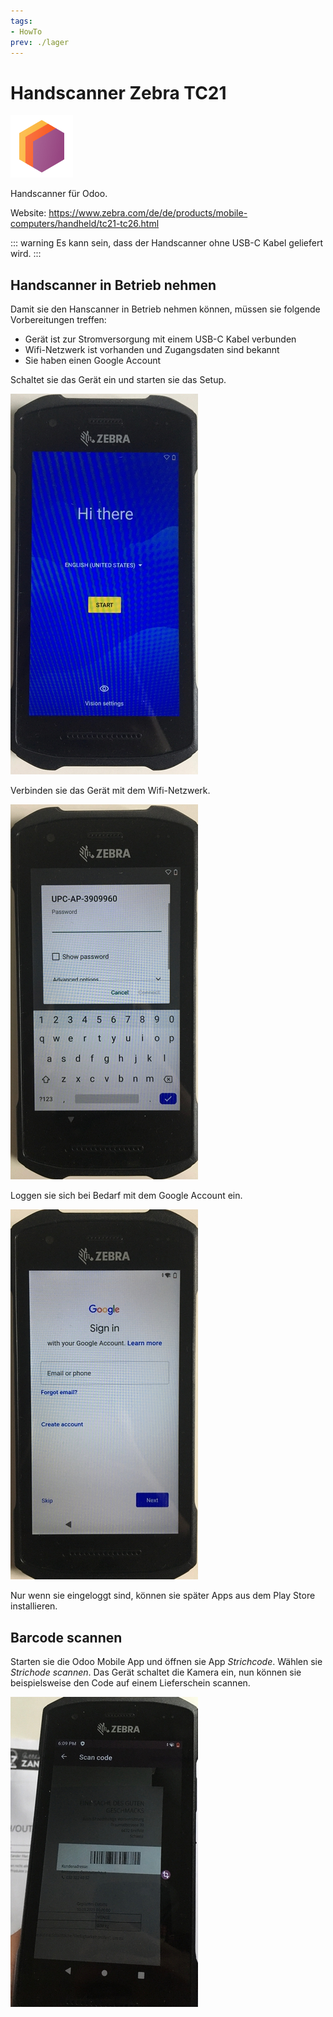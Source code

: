 ```yaml
---
tags:
- HowTo
prev: ./lager
---
```

# Handscanner Zebra TC21
![icons_odoo_stock](assets/icons_odoo_stock.png)

Handscanner für Odoo.

Website: <https://www.zebra.com/de/de/products/mobile-computers/handheld/tc21-tc26.html>

::: warning
Es kann sein, dass der Handscanner ohne USB-C Kabel geliefert wird.
:::

## Handscanner in Betrieb nehmen

Damit sie den Hanscanner in Betrieb nehmen können, müssen sie folgende Vorbereitungen treffen:

* Gerät ist zur Stromversorgung mit einem USB-C Kabel verbunden
* Wifi-Netzwerk ist vorhanden und Zugangsdaten sind bekannt 
* Sie haben einen Google Account

Schaltet sie das Gerät ein und starten sie das Setup.

![](assets/Hanscanner%20Zebra%20TC21%20Setup.jpg)

Verbinden sie das Gerät mit dem Wifi-Netzwerk.

![](assets/Hanscanner%20Zebra%20TC21%20Wifi.jpg)

Loggen sie sich bei Bedarf mit dem Google Account ein.

![](assets/Hanscanner%20Zebra%20TC21%20Google%20Login.jpg)

Nur wenn sie eingeloggt sind, können sie später Apps aus dem Play Store installieren.

## Barcode scannen

Starten sie die Odoo Mobile App und öffnen sie App *Strichcode*. Wählen sie *Strichode scannen*. Das Gerät schaltet die Kamera ein, nun können sie beispielsweise den Code auf einem Lieferschein scannen.

![](assets/Handscanner%20Zebra%20TC21%20Scan.jpg)


